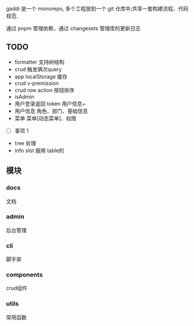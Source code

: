 gaddi 是一个 monorepo, 多个工程放到一个 git 仓库中;共享一套构建流程、代码规范.

通过 pnpm 管理依赖，通过 changesets 管理库的更新日志

## TODO

- formatter 支持树结构
- crud 触发俩次query
- app localStorage 缓存
- crud v-premission
- crud row action 按钮排序
- isAdmin
- 用户登录返回 token 用户信息+
- 用户信息 角色、部门、基础信息
- 菜单 菜单[动态菜单]、权限
- [ ] 事项 1
- tree 处理
- info slot 服用 table的

## 模块

### docs

文档

### admin

后台管理

### cli

脚手架

### components

crud组件

### utils

常用函数
